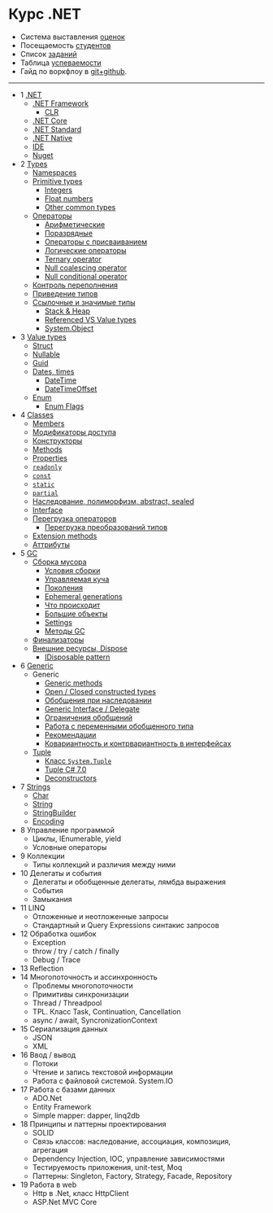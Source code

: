﻿# Курс .NET

- Система выставления [оценок](course-2017-1/readme.md)
- Посещаемость [студентов](course-2017-1/attendance.md)
- Список [заданий](exercises/exercises.md)
- Таблица [успеваемости](course-2017-1/performance-table.md)
- Гайд по воркфлоу в [git+github](exercises/git-help.md).

---

- 1 [.NET](course/1-net.md#net)
  - [.NET Framework](course/1-net.md#net-framework)
    - [CLR](course/1-net.md#clr)
  - [.NET Core](course/1-net.md#net-core)
  - [.NET Standard](course/1-net.md#net-standard)
  - [.NET Native](course/1-net.md#net-native)
  - [IDE](course/1-net.md#ide)
  - [Nuget](course/1-net.md#nuget)
- 2 [Types](course/2-types.md#overview)
  - [Namespaces](course/2-types.md#namespaces)
  - [Primitive types](course/2-types.md#primitive-types)
    - [Integers](course/2-types.md#integers)
    - [Float numbers](course/2-types.md#float-numbers)
    - [Other common types](course/2-types.md#other-common-types)
  - [Операторы](course/2-types.md#Операторы)
    - [Арифметические](course/2-types.md#Арифметические)
    - [Поразрядные](course/2-types.md#Поразрядные)
    - [Операторы с присваиванием](course/2-types.md#Операторы-с-присваиванием)
    - [Логические операторы](course/2-types.md#Логические-операторы)
    - [Ternary operator](course/2-types.md#ternary-operator)
    - [Null coalescing operator](course/2-types.md#null-coalescing-operator)
    - [Null conditional operator](course/2-types.md#null-conditional-operator)
  - [Контроль переполнения](course/2-types.md#Контроль-переполнения)
  - [Приведение типов](course/2-types.md#Приведение-типов)
  - [Ссылочные и значимые типы](course/2-types.md#Ссылочные-и-значимые-типы)
    - [Stack & Heap](course/2-types.md#stack--heap)
    - [Referenced VS Value types](course/2-types.md#referenced-vs-value-types)
    - [System.Object](course/2-types.md#systemobject)
- 3 [Value types](course/3-value-types.md#value-types)
  - [Struct](course/3-value-types.md#struct)
  - [Nullable](course/3-value-types.md#nullable)
  - [Guid](course/3-value-types.md#guid)
  - [Dates, times](course/3-value-types.md#dates-times)
    - [DateTime](course/3-value-types.md#datetime)
    - [DateTimeOffset](course/3-value-types.md#datetimeoffset)
  - [Enum](course/3-value-types.md#enum)
    - [Enum Flags](course/3-value-types.md#enum-flags)
- 4 [Classes](course/4-classes.md#classes)
  - [Members](course/4-classes.md#members)
  - [Модификаторы доступа](course/4-classes.md#Модификаторы-доступа)
  - [Конструкторы](course/4-classes.md#Конструкторы)
  - [Methods](course/4-classes.md#methods)
  - [Properties](course/4-classes.md#properties)
  - [`readonly`](course/4-classes.md#readonly)
  - [`const`](course/4-classes.md#const)
  - [`static`](course/4-classes.md#static)
  - [`partial`](course/4-classes.md#partial)
  - [Наследование, полиморфизм, abstract, sealed](course/4-classes.md#Наследование-полиморфизм)
  - [Interface](course/4-classes.md#interface)
  - [Перегрузка операторов](course/4-classes.md#Перегрузка-операторов)
    - [Перегрузка преобразований типов](course/4-classes.md#Перегрузка-преобразований-типов)
  - [Extension methods](course/4-classes.md#extension-methods)
  - [Аттрибуты](course/4-classes.md#Аттрибуты)
- 5 [GC](course/5-gc.md#gc)
  - [Сборка мусора](course/5-gc.md#Сборка-мусора)
    - [Условия сборки](course/5-gc.md#Условия-сборки)
    - [Управляемая куча](course/5-gc.md#Управляемая-куча)
    - [Поколения](course/5-gc.md#Поколения)
    - [Ephemeral generations](course/5-gc.md#ephemeral-generations)
    - [Что происходит](course/5-gc.md#Что-происходит)
    - [Большие объекты](course/5-gc.md#Большие-объекты)
    - [Settings](course/5-gc.md#settings)
    - [Методы GC](course/5-gc.md#Методы-gc)
  - [Финализаторы](course/5-gc.md#Финализаторы)
  - [Внешние ресурсы, Dispose](course/5-gc.md#Внешние-ресурсы-dispose)
    - [IDisposable pattern](course/5-gc.md#idisposable-pattern)
- 6 [Generic](course/6-generic.md#generic)
  - Generic
    - [Generic methods](course/6-generic.md#generic-methods)
    - [Open / Closed constructed types](course/6-generic.md#open--closed-constructed-types)
    - [Обобщения при наследовании](course/6-generic.md#Обобщения-при-наследовании)
    - [Generic Interface / Delegate](course/6-generic.md#generic-interface)
    - [Ограничения обобщений](course/6-generic.md#Ограничения-обобщений)
    - [Работа с переменными обобщенного типа](course/6-generic.md#Работа-с-переменными-обобщенного-типа)
    - [Рекомендации](course/6-generic.md#Рекомендации)
    - [Ковариантность и контрвариантность в интерфейсах](course/6-generic.md#Ковариантность-и-контрвариантность-в-интерфейсах)
  - [Tuple](course/6-generic.md#tuple)
    - [Класс `System.Tuple`](course/6-generic.md#Класс-systemtuple)
    - [Tuple C# 7.0](course/6-generic.md#tuple-c-70)
    - [Deconstructors](course/6-generic.md#deconstructors)
- 7 [Strings](course/7-strings.md#strings)
  - [Char](course/7-strings.md#char)
  - [String](course/7-strings.md#string)
  - [StringBuilder](course/7-strings.md#stringbuilder)
  - [Encoding](course/7-strings.md#encoding)
- 8 Управление программой
  - Циклы, IEnumerable, yield
  - Условные операторы
- 9 Коллекции
  - Типы коллекций и различия между ними
- 10 Делегаты и события
  - Делегаты и обобщенные делегаты, лямбда выражения
  - События
  - Замыкания
- 11 LINQ
  - Отложенные и неотложенные запросы
  - Стандартный и Query Expressions синтакис запросов
- 12 Обработка ошибок
  - Exception
  - throw / try / catch / finally
  - Debug / Trace
- 13 Reflection
- 14 Многопоточность и ассинхронность
  - Проблемы многопоточности
  - Примитивы синхронизации
  - Thread / Threadpool
  - TPL. Класс Task, Continuation, Cancellation
  - async / await, SyncronizationContext
- 15 Сериализация данных
  - JSON
  - XML
- 16 Ввод / вывод
  - Потоки
  - Чтение и запись текстовой информации
  - Работа с файловой системой. System.IO
- 17 Работа с базами данных
  - ADO.Net
  - Entity Framework
  - Simple mapper: dapper, linq2db
- 18 Принципы и паттерны проектирования
  - SOLID
  - Связь классов: наследование, ассоциация, композиция, агрегация
  - Dependency Injection, IOC, управление зависимостями
  - Тестируемость приложения, unit-test, Moq
  - Паттерны: Singleton, Factory, Strategy, Facade, Repository
- 19 Работа в web
  - Http в .Net, класс HttpClient
  - ASP.Net MVC Core
